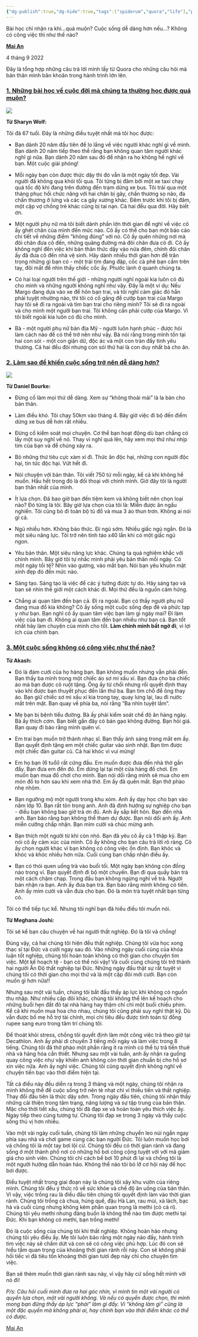 ```yaml
---
{"dg-publish":true,"dg-hide":true,"tags":["spiderum","quora","life"],"permalink":"/read-it-later-inbox/mot-vai-cau-hoi-tren-quora/","hide":true,"dgPassFrontmatter":true}
---
```


Bài học chỉ nhận ra khi...quá muộn? Cuộc sống dễ dàng hơn nếu...? Không có công việc thì như thế nào?

[**Mai An**](https://spiderum.com/nguoi-dung/nuocloc)

4 tháng 9 2022

Đây là tổng hợp những câu trả lời mình lấy từ Quora cho những câu hỏi mà bản thân mình băn khoăn trong hành trình lớn lên. 

### [1. Những bài học về cuộc đời mà chúng ta thường học được quá muộn?](https://www.quora.com/What-are-the-lessons-people-most-often-learn-too-late-in-life)

![](https://i.imgur.com/PZTEFTm.png)

**Từ Sharyn Wolf:**

Tôi đã 67 tuổi. Đây là những điều tuyệt nhất mà tôi học được: 

- Bạn dành 20 năm đầu tiên để lo lắng về việc người khác nghĩ gì về mình. Bạn dành 20 năm tiếp theo thề rằng bạn không quan tâm người khác nghĩ gì nữa. Bạn dành 20 năm sau đó để nhận ra họ không hề nghĩ về bạn. Một cuộc giải phóng! 

- Mỗi ngày bạn còn được thức dậy thì đó vẫn là một ngày tốt đẹp. Vài người đã không qua khỏi tối qua. Tôi từng bị đâm bởi một xe taxi chạy quá tốc độ khi đang trên đường đến trạm dừng xe bus. Tôi trải qua một tháng phục hồi chức năng với hai chân bị gãy, chấn thương sọ não, đa chấn thương ở lưng và các ca gãy xương khác. Đêm trước khi tôi bị đâm, một cặp vợ chồng trẻ khác cũng bị tai nạn. Cả hai đều qua đời. Hãy biết ơn. 

- Một người phụ nữ mà tôi biết dành phần lớn thời gian để nghĩ về việc cô ấy ghét chân của mình đến mức nào. Cô ấy có thể cho bạn một báo cáo chi tiết về những điểm “không đúng” với nó. Cô ấy quên những nơi mà đôi chân đưa cô đến, những quãng đường mà đôi chân đưa cô đi. Cô ấy không nghĩ đến việc khi bản thân thức dậy vào nửa đêm, chính đôi chân ấy đã đưa cô đến nhà vệ sinh. Hãy dành nhiều thời gian hơn để trân trọng những gì bạn có - một trái tim đang đập, cốc cà phê bạn cầm trên tay, đôi mắt để nhìn thấy chiếc cốc ấy. Phước lành ở quanh chúng ta.

- Có hai loại người trên thế giới - những người nghĩ ngoài kia luôn có đủ cho mình và những người không nghĩ như vậy. Đây là một ví dụ: Nếu Margo đang dựa vào xe để hôn bạn trai, và tôi nghĩ cảm giác đó hẳn phải tuyệt nhường nào, thì tôi có cố gắng để cướp bạn trai của Margo hay tôi sẽ đi ra ngoài và tìm bạn trai cho riêng mình? Tôi sẽ đi ra ngoài và cho mình một người bạn trai. Tôi không cần phải cướp của Margo. Vì tôi biết ngoài kia luôn có đủ cho mình. 

- Bà - một người phụ nữ bản địa Mỹ - người luôn hạnh phúc - được hỏi làm cách nào để có thể trở nên như vậy. Bà nói rằng trong mình tồn tại hai con sói - một con giận dữ, độc ác và một con tràn đầy tình yêu thương. Cả hai đều đói nhưng con sói thứ hai là con duy nhất bà cho ăn.

### [2. Làm sao để khiến cuộc sống trở nên dễ dàng hơn?](https://www.quora.com/What-are-the-best-ways-to-make-your-life-easier)

![](https://i.imgur.com/YaK8fsK.png)

**Từ Daniel Bourke:**

- Đừng cố làm mọi thứ dễ dàng. Xem sự “không thoải mái” là la bàn cho bản thân. 

- Làm điều khó. Tôi chạy 50km vào tháng 4. Bây giờ việc đi bộ đến điểm dừng xe bus dễ hơn rất nhiều. 

- Đừng cố kiểm soát mọi chuyện. Cơ thể bạn hoạt động dù bạn chẳng có lấy một suy nghĩ về nó. Thay vì nghĩ quá lên, hãy xem mọi thứ như nhịp tim của bạn và để chúng xảy ra. 

- Bỏ những thứ tiêu cực xàm xí đi. Thức ăn độc hại, những con người độc hại, tin tức độc hại. Vứt hết đi. 

- Nói chuyện với bản thân. Tôi viết 750 từ mỗi ngày, kể cả khi không hề muốn. Hầu hết trong đó là đối thoại với chính mình. Giờ đây tôi là người bạn thân nhất của mình. 

- Ít lựa chọn. Đã bao giờ bạn đến tiệm kem và không biết nên chọn loại nào? Đó từng là tôi. Bây giờ lựa chọn của tôi là: Miễn được ăn ngấu nghiến. Tôi cũng bỏ đi toàn bộ tủ đồ và mua 3 áo thun trơn. Không ai nói gì cả. 

- Ngủ nhiều hơn. Không báo thức. Đi ngủ sớm. Nhiều giấc ngủ ngắn. Đó là một siêu năng lực. Tôi trở nên tỉnh táo x40 lần khi có một giấc ngủ ngon. 

- Yêu bản thân. Một siêu năng lực khác. Chúng ta quá nghiêm khắc với chính mình. Bây giờ tôi tự nhắc mình phải yêu bản thân mỗi ngày. Có một ngày tồi tệ? Nhìn vào gương, vào mắt bạn. Nói bạn yêu khuôn mặt xinh đẹp đó đến mức nào. 

- Sáng tạo. Sáng tạo là việc để các ý tưởng được tự do. Hãy sáng tạo và bạn sẽ nhìn thế giới một cách khác đi. Mọi thứ đều là nguồn cảm hứng. 

- Chẳng ai quan tâm đến bạn cả. Đi ra ngoài. Bạn có thấy người phụ nữ đang mua đồ kia không? Cô ấy sống một cuộc sống đẹp đẽ và phức tạp y như bạn. Bạn nghĩ cô ấy quan tâm việc bạn làm gì ngày mai? Đi làm việc của bạn đi. Không ai quan tâm đến bạn nhiều như bạn cả. Bạn tốt nhất hãy làm chuyện của mình cho tốt. **Làm chính mình bất ngờ đi**, vì lợi ích của chính bạn. 

### [3. Một cuộc sống không có công việc như thế nào?](https://www.quora.com/What-is-life-without-a-job) 

**Từ Akash:**

- Đó là đám cưới của họ hàng bạn. Bạn không muốn nhưng vẫn phải đến. Bạn thấy ba mình trong một chiếc áo sơ mi xấu xí. Bạn đưa cho ba chiếc áo mà bạn được cô ruột tặng. Ông ấy từ chối nhưng rồi quyết định thay vào khi được bạn thuyết phục đến lần thứ ba. Bạn tìm chỗ để ông thay áo. Bạn giữ chiếc sơ mi xấu xí kia trong tay, quay lưng lại, lau đi nước mắt trên mặt. Bạn quay về phía ba, nói rằng “Ba nhìn tuyệt lắm”.  

- Mẹ bạn bị bệnh tiểu đường. Bà ấy phải kiểm soát chế độ ăn hàng ngày. Bà ấy thích cơm. Bạn biết gần đây có bán gạo không đường. Bạn hỏi giá. Bạn quay đi bảo rằng mình quên ví. 

- Em trai bạn muốn trở thành nhạc sĩ. Bạn thấy ánh sáng trong mắt em ấy. Bạn quyết định tặng em một chiếc guitar vào sinh nhật. Bạn tìm được một chiếc đàn guitar cũ. Cả hai khóc vì vui mừng!

- Em họ bạn (6 tuổi) rất cứng đầu. Em muốn được đưa đến nhà thờ gần đấy. Bạn đưa em đến đó. Em dừng lại tại một cửa hàng đồ chơi. Em muốn bạn mua đồ chơi cho mình. Bạn nói dối rằng mình sẽ mua cho em món đồ to hơn sau khi xem nhà thờ. Em ấy đã quên mất. Bạn thở phào nhẹ nhõm.

- Bạn ngưỡng mộ một người trong khu xóm. Anh ấy dạy học cho bạn vào năm lớp 10. Bạn rất tôn trọng anh. Anh đã định hướng sự nghiệp cho bạn - điều bạn không bao giờ trả ơn đủ. Anh ấy sắp kết hôn. Bạn đến nhà anh. Bạn bảo rằng bạn không thể tham dự được. Bạn nói dối anh ấy. Anh miễn cưỡng chấp nhận. Bạn mỉm cười và chúc mừng anh.  

- Bạn thích một người từ khi còn nhỏ. Bạn đã yêu cô ấy cả 1 thập kỷ. Bạn nói cô ấy cảm xúc của mình. Cô ấy không cho bạn câu trả lời rõ ràng. Cô ấy chọn người khác vì bạn không có công việc ổn định. Bạn khóc và khóc và khóc nhiều hơn nữa. Cuối cùng bạn chấp nhận điều ấy. 

- Bạn có thói quen uống trà vào buổi tối. Một ngày bạn không còn đồng nào trong ví. Bạn quyết định đi bộ một chuyến. Bạn đi qua quầy bán trà một cách chậm chạp. Trong đầu bạn không ngừng nghĩ về trà. Người bán nhận ra bạn. Anh ấy đưa bạn trà. Bạn bảo rằng mình không có tiền. Anh ấy mỉm cười và vẫn đưa cho bạn. Đó là món trà tuyệt nhất bạn từng có. 

Tôi có thể tiếp tục kể. Nhưng tôi nghĩ bạn đã hiểu điều tôi muốn nói. 

**Từ Meghana Joshi:**

Tôi sẽ kể bạn câu chuyện về hai người thất nghiệp. Đó là tôi và chồng!

Đúng vậy, cả hai chúng tôi hiện đều thất nghiệp. Chúng tôi vừa học xong thạc sĩ tại Đức và cưới ngay sau đó. Vào những ngày cuối cùng của khóa luận tốt nghiệp, chúng tôi hoàn toàn không có thời gian cho chuyện tìm việc. Một kế hoạch tệ - bạn có thể nói vậy! Và cuối cùng chúng tôi trở thành hai người Ấn Độ thất nghiệp tại Đức. Những ngày đầu thật sự rất tuyệt vì chúng tôi có thời gian cho mọi thứ và là một cặp đôi mới cưới. Bạn còn muốn gì hơn nữa!! 

Nhưng sau một vài tuần, chúng tôi bắt đầu thấy áp lực khi không có nguồn thu nhập. Như nhiều cặp đôi khác, chúng tôi không thể lên kế hoạch cho những buổi hẹn đắt đỏ tại nhà hàng hay thậm chí chỉ một buổi chiếu phim. Kể cả khi muốn mua hoa cho nhau, chúng tôi cũng phải suy nghĩ thật kỹ. Dù vẫn được bố mẹ hỗ trợ tài chính, mọi chi tiêu đều được tính toán từ đồng rupee sang euro trong tâm trí chúng tôi.

Để thoát khỏi stress, chồng tôi quyết định làm một công việc trả theo giờ tại Decathlon. Anh ấy phải di chuyển 3 tiếng mỗi ngày và làm việc trong 8 tiếng. Chúng tôi đã thở phào một phần rằng ít ra mình có thể tự trả tiền thuê nhà và hàng hóa cần thiết. Nhưng sau một vài tuần, anh ấy nhận ra guồng quay công việc như vậy khiến anh không còn thời gian chuẩn bị cho hồ sơ xin việc nữa. Anh ấy nghỉ việc. Chúng tôi cũng quyết định không nghĩ về chuyện tiền bạc vào thời điểm hiện tại.

Tất cả điều này đều diễn ra trong 3 tháng và một ngày, chúng tôi nhận ra mình không thể để cuộc sống trở nên tẻ nhạt chỉ vì thiếu tiền và thất nghiệp. Thay đổi đầu tiên là thức dậy sớm. Trong ngày đầu tiên, chúng tôi nhận thấy những cải thiện trong tâm trạng, năng lượng và sự tập trung của bản thân. Mặc cho thời tiết xấu, chúng tôi đã đạp xe và hoàn toàn yêu thích việc ấy. Ngày tiếp theo cũng tương tự. Chúng tôi đạp xe trong 3 ngày và thấy cuộc sống thú vị hơn nhiều. 

Vào một vài ngày cuối tuần, chúng tôi làm những chuyến leo núi ngắn ngay phía sau nhà và chơi game cùng các bạn người Đức. Tôi luôn muốn học bơi và chồng tôi là một tay bơi lội cừ. Chúng tôi đều có thời gian rảnh và đang sống ở một thành phố nơi có những hồ bơi công cộng tuyệt vời với mã giảm giá cho sinh viên. Chúng tôi chỉ cách bể bơi 10 phút đi lại và chồng tôi là một người hướng dẫn hoàn hảo. Không thể nào tôi bỏ lỡ cơ hội này để học bơi được. 

Điều tuyệt nhất trong giai đoạn này là chúng tôi xây khu vườn của riêng mình. Chúng tôi đều ý thức rõ về sức khỏe và chế độ ăn uống của bản thân. Vì vậy, việc trồng rau là điều đầu tiên chúng tôi quyết định làm vào thời gian rảnh. Chúng tôi trồng cà chua, húng quế, đậu Hà Lan, rau mùi, xà lách, bạc hà và cuối cùng nhưng không kém phần quan trọng là methi (cỏ cà ri). Chúng tôi yêu methi nhưng đáng buồn là không thể nào tìm được methi tại Đức. Khi bạn không có methi, bạn trồng methi!

Đó là cuộc sống của chúng tôi khi thất nghiệp. Không hoàn hảo nhưng chúng tôi yêu điều ấy. Mẹ tôi luôn bảo rằng một ngày nào đấy, hành trình tìm việc này sẽ chấm dứt và con sẽ có công việc phù hợp. Lúc đó con sẽ hiểu tầm quan trọng của khoảng thời gian rảnh rỗi này. Con sẽ không phải hối tiếc vì đã tiêu tốn khoảng thời gian tươi đẹp này chỉ cho chuyện tìm việc. 

Bạn sẽ thèm muốn thời gian rảnh sau này, vì vậy hãy cứ sống hết mình với nó đi!

*P/s: Câu hỏi cuối mình đưa ra hai góc nhìn, vì mình tin một vài người có quyền lựa chọn, một vài người không. Và nếu có quyền được chọn, thì mình mong bạn đừng thấy áp lực “phải” làm gì đấy. Vì “không làm gì” cũng là một đặc quyền mà không phải ai, hay chính bạn vào thời điểm khác có thể có được.*

[Mai An](http://maian.substack.com/)
